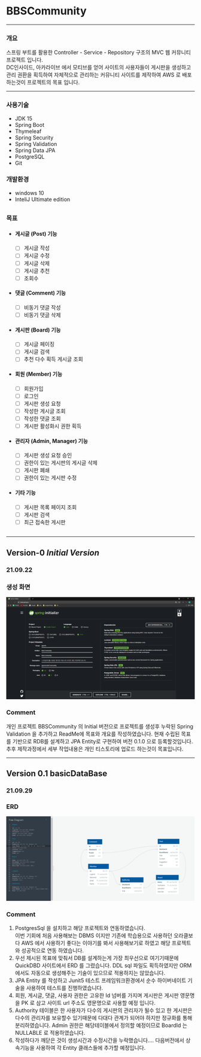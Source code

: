 BBSCommunity
=============

---

### 개요
스프링 부트를 활용한 Controller - Service - Repository 구조의 MVC 웹 커뮤니티 프로젝트 입니다.    
DC인사이드, 아카라이브 에서 모티브를 얻어 사이트의 사용자들이 게시판을 생성하고 관리 권환을 획득하여
자체적으로 관리하는 커뮤니티 사이트를 제작하여 AWS 로 배포 하는것이 프로젝트의 목표 입니다.

___



### 사용기술
* JDK 15
* Spring Boot
* Thymeleaf
* Spring Security
* Spring Validation
* Spring Data JPA
* PostgreSQL
* Git
### 개발환경
* windows 10
* InteliJ Ultimate edition
##
### 목표
  - #### 게시글 (Post) 기능
    - [ ] 게시글 작성
    - [ ] 게시글 수정
    - [ ] 게시글 삭제
    - [ ] 게시글 추천 
    - [ ] 조회수 
  - #### 댓글 (Comment) 기능
    - [ ] 비동기 댓글 작성 
    - [ ] 비동기 댓글 삭제 
  - #### 게시판 (Board) 기능
    - [ ] 게시글 페이징 
    - [ ] 게시글 검색 
    - [ ] 추천 다수 획득 게시글 조회
  - #### 회원 (Member) 기능
    - [ ] 회원가입 
    - [ ] 로그인 
    - [ ] 게시판 생성 요청
    - [ ] 작성한 게시글 조회
    - [ ] 작성한 댓글 조회
    - [ ] 게시판 활성화시 권한 획득
  - #### 관리자 (Admin, Manager) 기능
    - [ ] 게시판 생성 요청 승인
    - [ ] 권한이 있는 게시판의 게시글 삭제
    - [ ] 게시판 폐쇄
    - [ ] 권한이 있는 게시판 수정
  - #### 기타 기능 
    - [ ] 게시판 목록 페이지 조회
    - [ ] 게시판 검색
    - [ ] 최근 접속한 게시판 
##

---
## Version-0 _Initial Version_
### 21.09.22
###
### 생성 화면
![InitialImage](./outputs/Version_0/SpringInitialCapture.PNG)
###
### Comment
개인 프로젝트 BBSCommunity 의 Initial 버전으로 프로젝트를 생성후
누락된 Spring Validation 을 추가하고 ReadMe에 목표와 개요를 작성하였습니다.
현재 수립된 목표를 기반으로 RDB를 설계하고 JPA Entity로 구현하여 버전 0.1.0 으로 등록할것입니다.  
추후 제작과정에서 세부 작업내용은 개인 티스토리에 업로드 하는것이 목표입니다.

--- 
## Version 0.1 basicDataBase
### 21.09.29
###
### ERD
![BasicDataBase](./outputs/version_0.1/ERD.PNG)
###
### Comment
 1. PostgresSql 을 설치하고 해당 프로젝트와 연동하였습니다.  
이번 기회에 처음 사용해보는 DBMS 이지만 기존에 학습용으로 사용하던 오라클보다 AWS 에서 사용하기
좋다는 이야기를 봐서 사용해보기로 하였고 해당 프로젝트와 성공적으로 연동 하였습니다.
 2. 우선 제시된 목표에 맞춰서 DB를 설계하는게 가장 최우선으로 여기기때문에
QuickDBD 사이트에서 ERD 를 그렸습니다. DDL sql 파일도 획득하였지만 ORM 에서도 자동으로
생성해주는 기술이 있으므로 적용하지는 않았습니다.
 3. JPA Entity 를 작성하고 Junit5 테스트 프레임워크환경에서
순수 하이버네이트 기술을 사용하여 테스트를 진행하였습니다.  
 4. 회원, 게시글, 댓글, 사용자 권한은 고유한 Id 넘버를 가지며 
게시판은 게시판 영문명을 PK 로 삼고 사이트 url 주소도 영문명으로 사용할 예정 입니다. 
 5. Authority 테이블은 한 사용자가 다수의 게시판의 관리자가 될수 있고 한 게시판은 다수의 
관리자를 보유할수 있기때문에 다대다 관계가 되어야 하지만 정규화를 통해 분리하였습니다.
Admin 권한은 해당테이블에서 정의할 예정이므로 BoardId 는 NULLABLE 로 적용하였습니다.
 6. 작성하다가 깨닫은 것이 생성시간과 수정시간을 누락했습니다.... 다음버전에서 상속기능을 사용하여
각 Entity 클래스들에 추가할 예정입니다.

